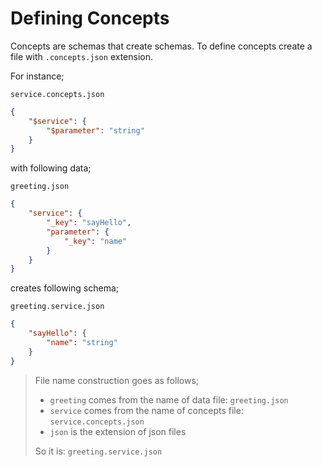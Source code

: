 # Defining Concepts

Concepts are schemas that create schemas. To define concepts create a file with
`.concepts.json` extension.

For instance;

`service.concepts.json`

```json
{
    "$service": {
        "$parameter": "string"
    }
}
```

with following data;

`greeting.json`

```json
{
    "service": {
        "_key": "sayHello",
        "parameter": {
            "_key": "name"
        }
    }
}
```

creates following schema;

`greeting.service.json`

```json
{
    "sayHello": {
        "name": "string"
    }
}
```

> File name construction goes as follows;
>
> - `greeting` comes from the name of data file: `greeting.json`
> - `service` comes from the name of concepts file: `service.concepts.json`
> - `json` is the extension of json files
>
> So it is: `greeting.service.json`
